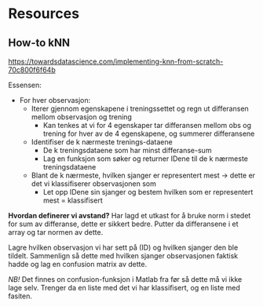 # Resources

## How-to kNN
https://towardsdatascience.com/implementing-knn-from-scratch-70c800f6f64b

Essensen:
- For hver observasjon:
  - Iterer gjennom egenskapene i treningssettet og regn ut differansen mellom observasjon og trening
    - Kan tenkes at vi for 4 egenskaper tar differansen mellom obs og trening for hver av de 4 egenskapene, og summerer differansene
  - Identifiser de k nærmeste trenings-dataene
    - De k treningsdataene som har minst differanse-sum
    - Lag en funksjon som søker og returner IDene til de k nærmeste treningsdataene
  - Blant de k nærmeste, hvilken sjanger er representert mest -> dette er det vi klassifiserer observasjonen som
    - Let opp IDene sin sjanger og bestem hvilken som er representert mest = klassifisert

**Hvordan definerer vi avstand?** Har lagd et utkast for å bruke norm i stedet for sum av differanse, dette er sikkert bedre. Putter da differansene i et array og tar normen av dette.

Lagre hvilken observasjon vi har sett på (ID) og hvilken sjanger den ble tildelt. Sammenlign så dette med hvilken sjanger observasjonen faktisk hadde og lag en confusion matrix av dette.

*NB!* Det finnes on confusion-funksjon i Matlab fra før så dette må vi ikke lage selv. Trenger da en liste med det vi har klassifisert, og en liste med fasiten.
